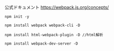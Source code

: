 公式ドキュメント
https://webpack.js.org/concepts/

```shell script
npm init -y
```
```shell script
npm install webpack webpack-cli -D
```

```shell script
npm install html-webpack-plugin -D //html解析
```
```shell script
npm install webpack-dev-server -D
```
